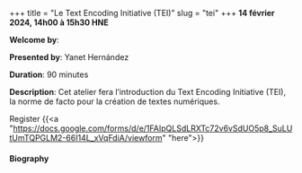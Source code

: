 +++
title = "Le Text Encoding Initiative (TEI)"
slug = "tei"
+++
**14 février 2024, 14h00 à 15h30 HNE**

**Welcome by**: 

**Presented by**: Yanet Hernández

**Duration**: 90 minutes

**Description**: Cet atelier fera l’introduction du Text Encoding Initiative (TEI), la norme de facto pour la
création de textes numériques.

Register {{<a "https://docs.google.com/forms/d/e/1FAIpQLSdLRXTc72v6vSdUO5p8_SuLUtUmTQPGLM2-66I14L_xVqFdiA/viewform" "here">}}

<!-- Le même séminaire [en français](/template). -->

#### Biography
